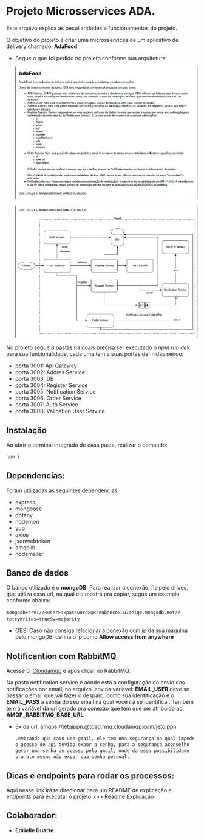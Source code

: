 # **Projeto Microsservices ADA.**

Este arquivo explica as peculiaridades e funcionamentos do projeto.

O objetivo do projeto é criar uma microsservices de um aplicativo de delivery chamado: **AdaFood**

- Segue o que foi pedido no projeto conforme sua arquitetura:

  ![imagem01](./documents/imgs/01.png)

  ![imagem02](/documents/imgs/02.png)

No projeto segue 8 pastas na quais precisa ser executado o _npm run dev_ para sua funcionalidade, cada uma tem a suas portas definidas sendo:

- porta 3001: Api Gateway
- porta 3002: Addres Service
- porta 3003: DB
- porta 3004: Register Service
- porta 3005: Notification Service
- porta 3006: Order Service
- porta 3007: Auth Service
- porta 3008: Validation User Service

## Instalação

Ao abrir o terminal integrado de casa pasta, realizar o comando:

```bash
npm i
```

## Dependencias:

Foram utilizadas as seguintes dependencias:

- express
- mongoose
- dotenv
- nodemon
- yup
- axios
- jsonwebtoken
- amqplib
- nodemailer

## Banco de dados

O banco utilizado é o **mongoDB**. Para realizar a conexão, fiz pelo drives, que utiliza essa url, na qual ele mostra pra copiar, segue um exemplo conforme abaixo:

`mongodb+srv://<user>:<password>@<seubanco>.u7oeiqe.mongodb.net/?retryWrites=true&w=majority`

- OBS: Caso não consiga relacionar a conexão com ip da sua maquina pelo mongoDB, defina o ip como **Allow access from anywhere**

## Notificantion com RabbitMQ

Acesse o: [Cloudamqp](https://customer.cloudamqp.com/login) e após clicar no RabbitMQ.

Na pasta notification service é aonde está a configuração do envio das notificações por email, no arquivo .env na variavel: **EMAIL_USER** deve se passar o email que vai fazer o desparo, como sua identificação e o **EMAIL_PASS** a senha do seu email na qual você irá se identificar. Também tem a variável da url gerado pra conexão que tem que ser atribuido ao **AMQP_RABBITMQ_BASE_URL**

- Ex da url: amqps://jetqippn:<suasenha>@toad.rmq.cloudamqp.com/jetqippn

      Lembrando que caso use gmail, ele tem uma segurança na qual impede o acesso de api devido expor a senha, para a segurança aconselho gerar uma senha de acesso pelo gmail, onde da essa possibilidade pra ate mesmo não expor sua senha pessoal.

## Dicas e endpoints para rodar os processos:

Aqui nesse link irá te direcionar para um README de explicação e endpoints para executar o projeto >>> [Readme Explicação](/documents/readme-explication/endpoints.md)

## Colaborador:

- **Edrielle Duarte**
